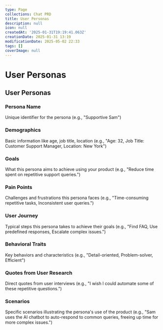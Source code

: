 ```yaml
---
type: Page
collections: Chat PRD
title: User Personas
description: null
icon: null
createdAt: '2025-01-31T19:19:41.063Z'
creationDate: 2025-01-31 13:19
modificationDate: 2025-05-02 22:33
tags: []
coverImage: null
---
```


# User Personas

## User Personas

### Persona Name

Unique identifier for the persona (e.g., "Supportive Sam")

### Demographics

Basic information like age, job title, location (e.g., "Age: 32, Job Title: Customer Support Manager, Location: New York")

### Goals

What this persona aims to achieve using your product (e.g., "Reduce time spent on repetitive support queries.")

### Pain Points

Challenges and frustrations this persona faces (e.g., "Time-consuming repetitive tasks, Inconsistent user queries.")

### User Journey

Typical steps this persona takes to achieve their goals (e.g., "Find FAQ, Use predefined responses, Escalate complex issues.")

### Behavioral Traits

Key behaviors and characteristics (e.g., "Detail-oriented, Problem-solver, Efficient")

### Quotes from User Research

Direct quotes from user interviews (e.g., "I wish I could automate some of these repetitive questions.")

### Scenarios

Specific scenarios illustrating the persona's use of the product (e.g., "Sam uses the AI chatbot to auto-respond to common queries, freeing up time for more complex issues.")

